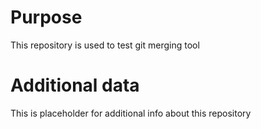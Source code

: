 # Purpose
This repository is used to test git merging tool

# Additional data
This is placeholder for additional info about this repository
